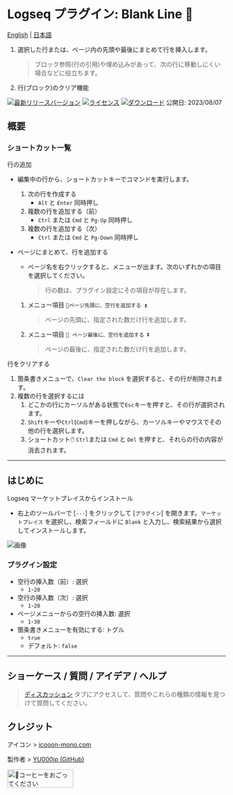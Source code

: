 # Logseq プラグイン: Blank Line 🦢

[English](https://github.com/YU000jp/logseq-plugin-blank-line) | [日本語](https://github.com/YU000jp/logseq-plugin-blank-line/blob/main/readme.ja.md)

1. 選択した行または、ページ内の先頭や最後にまとめて行を挿入します。
   > ブロック参照(行の引用)や埋め込みがあって、次の行に移動しにくい場合などに役立ちます。
1. 行(ブロック)のクリア機能

[![最新リリースバージョン](https://img.shields.io/github/v/release/YU000jp/logseq-plugin-blank-line)](https://github.com/YU000jp/logseq-plugin-blank-line/releases)
[![ライセンス](https://img.shields.io/github/license/YU000jp/logseq-plugin-blank-line?color=blue)](https://github.com/YU000jp/logseq-plugin-blank-line/LICENSE)
[![ダウンロード](https://img.shields.io/github/downloads/YU000jp/logseq-plugin-blank-line/total.svg)](https://github.com/YU000jp/logseq-plugin-blank-line/releases)
  公開日: 2023/08/07

## 概要

### ショートカット一覧

行の追加
  - 編集中の行から、ショートカットキーでコマンドを実行します。
    1. 次の行を作成する
       - `Alt` と `Enter` 同時押し
    1. 複数の行を追加する（前）
       - `Ctrl` または `Cmd` と `Pg-Up` 同時押し
    1. 複数の行を追加する（次）
       - `Ctrl` または `Cmd` と `Pg-Down` 同時押し

  - ページにまとめて、行を追加する
    - ページ名を右クリックすると、メニューが出ます。次のいずれかの項目を選択してください。
       > 行の数は、プラグイン設定にその項目が存在します。
    1. メニュー項目 `🦢ページ先頭に、空行を追加する ⏫`
        > ページの先頭に、指定された数だけ行を追加します。
    1. メニュー項目 `🦢 ページ最後に、空行を追加する ⏬`
        > ページの最後に、指定された数だけ行を追加します。

行をクリアする
  1. 箇条書きメニューで、`Clear the block` を選択すると、その行が削除されます。
  1. 複数の行を選択するには
      1. どこかの行にカーソルがある状態で`Esc`キーを押すと、その行が選択されます。
      1. `Shift`キーや`Ctrl`(`Cmd`)キーを押しながら、カーソルキーやマウスでその他の行を選択します。
      1. ショートカット🖱️ `Ctrl`または `Cmd` と `Del` を押すと、それらの行の内容が消去されます。

---

## はじめに

Logseq マーケットプレイスからインストール

   - 右上のツールバーで [`---`] をクリックして [`プラグイン`] を開きます。`マーケットプレイス` を選択し、検索フィールドに `Blank` と入力し、検索結果から選択してインストールします。

  ![画像](https://github.com/YU000jp/logseq-plugin-blank-line/assets/111847207/668cace9-8da2-4b90-91f7-4353f073c911)

### プラグイン設定

- 空行の挿入数（前）: 選択
  - `1`-`20`
- 空行の挿入数（次）: 選択
  - `1`-`20`
- ページメニューからの空行の挿入数: 選択
  - `1`-`30`
- 箇条書きメニューを有効にする: トグル
  - `true`
  - デフォルト: `false`

---

## ショーケース / 質問 / アイデア / ヘルプ

> [ディスカッション](https://github.com/YU000jp/logseq-plugin-blank-line/discussions) タブにアクセスして、質問やこれらの種類の情報を見つけて質問してください。

## クレジット

アイコン > [icooon-mono.com](https://icooon-mono.com/14658-%e3%82%b9%e3%83%af%e3%83%b3%e3%83%9c%e3%83%bc%e3%83%88%e3%81%ae%e7%84%a1%e6%96%99%e3%82%a4%e3%83%a9%e3%82%b9%e3%83%883/)

製作者 > [YU000jp (GitHub)](https://github.com/YU000jp)

<a href="https://www.buymeacoffee.com/yu000japan" target="_blank"><img src="https://cdn.buymeacoffee.com/buttons/v2/default-violet.png" alt="🍌コーヒーをおごってください" style="height: 42px;width: 152px" ></a>
